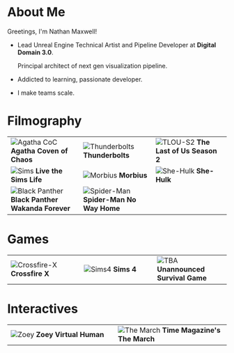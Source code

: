 # About Me

Greetings, I'm Nathan Maxwell!

- Lead Unreal Engine Technical Artist and Pipeline Developer at **Digital Domain 3.0**.

  Principal architect of next gen visualization pipeline.

- Addicted to learning, passionate developer.

- I make teams scale.

# Filmography
<table>
<tr>
        <td>
            <img src="https://i.imgur.com/eAjMIA0.jpg" alt="Agatha CoC">
                <b>Agatha Coven of Chaos</b>
        </td>
        <td>
            <img src="https://i.imgur.com/5ITPEWm.jpg" alt="Thunderbolts">
                <b>Thunderbolts</b>
        </td>
        <td>
            <img src="https://i.imgur.com/gouRt2i.jpg" alt="TLOU-S2">
                <b>The Last of Us Season 2</b>
        </td>
    </tr>
    <tr>
        <td width="33%">
            <img src="https://i.imgur.com/6FscQao.jpeg" alt="Sims">
                <b>Live the Sims Life</b>
        </td>
        <td>
            <img src="https://i.imgur.com/swZtOBH.jpeg" alt="Morbius">
                <b>Morbius</b>
        </td>
        <td>
            <img src="https://i.imgur.com/D3RgHJZ.jpeg" alt="She-Hulk">
                <b>She-Hulk</b>
        </td>
    </tr>
    <tr>
        <td>
            <img src="https://i.imgur.com/Loli5QD.jpg" alt="Black Panther">
                <b>Black Panther Wakanda Forever</b>
        </td>
        <td width="33%">
            <img src="https://i.imgur.com/3ElbW4O.jpeg" alt="Spider-Man">
                <b>Spider-Man No Way Home</b>
        </td>
    </tr>
</table>

# Games
<table>
    <tr>
        <td width="33%">
            <img src="https://i.imgur.com/PWuYzPp.jpeg" alt="Crossfire-X">
                <b>Crossfire X</b>
        </td>
        <td width="33%">
            <img src="https://i.imgur.com/M8UZSc9.png" alt="Sims4">
                <b>Sims 4</b>
        </td>
        <td width="33%">
            <img src="https://i.imgur.com/kN8ysgi.png" alt="TBA">
                <b>Unannounced Survival Game</b>
        </td>
    </tr>
</table>

# Interactives
<table>
    <tr>
        <td width="17%">
            <img src="https://i.imgur.com/oAfmEJ9.jpeg" alt="Zoey">
                <b>Zoey Virtual Human</b>
        </td>
        <td width="16%">
            <img src="https://i.imgur.com/N9TKwSU.jpeg" alt="The March">
                <b>Time Magazine's The March</b>
        </td>
    </tr>
</table>
